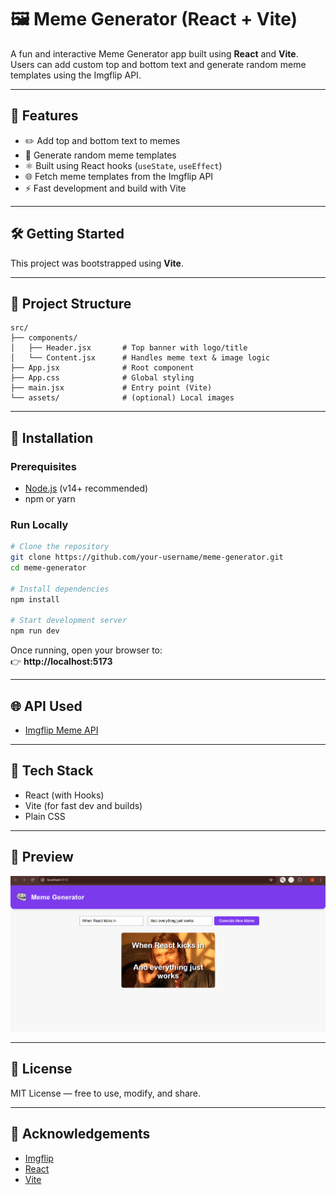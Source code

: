 # 🖼️ Meme Generator (React + Vite)

A fun and interactive Meme Generator app built using **React** and **Vite**.  
Users can add custom top and bottom text and generate random meme templates using the Imgflip API.

---

## 🚀 Features

- ✏️ Add top and bottom text to memes  
- 🔁 Generate random meme templates  
- ⚛️ Built using React hooks (`useState`, `useEffect`)  
- 🌐 Fetch meme templates from the Imgflip API  
- ⚡ Fast development and build with Vite  

---

## 🛠️ Getting Started

This project was bootstrapped using **Vite**.

---

## 📁 Project Structure

```
src/
├── components/
│   ├── Header.jsx       # Top banner with logo/title
│   └── Content.jsx      # Handles meme text & image logic
├── App.jsx              # Root component
├── App.css              # Global styling
├── main.jsx             # Entry point (Vite)
└── assets/              # (optional) Local images
```

---

## 🔧 Installation

### Prerequisites
- [Node.js](https://nodejs.org/en/) (v14+ recommended)
- npm or yarn

### Run Locally

```bash
# Clone the repository
git clone https://github.com/your-username/meme-generator.git
cd meme-generator

# Install dependencies
npm install

# Start development server
npm run dev
```

Once running, open your browser to:  
👉 **http://localhost:5173**

---

## 🌐 API Used

- [Imgflip Meme API](https://api.imgflip.com/)

---

## 🧪 Tech Stack

- React (with Hooks)
- Vite (for fast dev and builds)
- Plain CSS

---

## 📸 Preview

![Meme Screenshot](https://github.com/ankitgothwal/Meme-generator/blob/main/src/assets/Screenshot%202025-07-16%20233538.png)

---

## 📄 License

MIT License — free to use, modify, and share.

---

## 🙌 Acknowledgements

- [Imgflip](https://imgflip.com/)
- [React](https://reactjs.org/)
- [Vite](https://vitejs.dev/)
